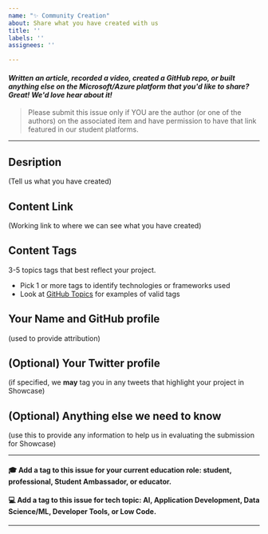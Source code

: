 ```yaml
---
name: "✨ Community Creation"
about: Share what you have created with us
title: ''
labels: ''
assignees: ''

---
```


#### _Written an article, recorded a video, created a GitHub repo, or built anything else on the Microsoft/Azure platform that you'd like to share? Great! We'd love hear about it!_

> Please submit this issue only if YOU are the author (or one of the authors) on the associated item and have permission to have that link featured in our student platforms.

***

## Desription
(Tell us what you have created)

## Content Link
(Working link to where we can see what you have created)

## Content Tags
3-5 topics tags that best reflect your project. 
 - Pick 1 or more tags to identify technologies or frameworks used
 - Look at [GitHub Topics](https://github.com/topics) for examples of valid tags

## Your Name and GitHub profile
(used to provide attribution)

## (Optional) Your Twitter profile
(if specified, we **may** tag you in any tweets that highlight your project in Showcase)

## (Optional) Anything else we need to know
(use this to provide any information to help us in evaluating the submission for Showcase)

***

#### 🎓 Add a tag to this issue for your current education role: **student**, **professional**, **Student Ambassador**, or **educator**.

#### 💻 Add a tag to this issue for tech topic: **AI**, **Application Development**, **Data Science/ML**, **Developer Tools**, or **Low Code**.

***
